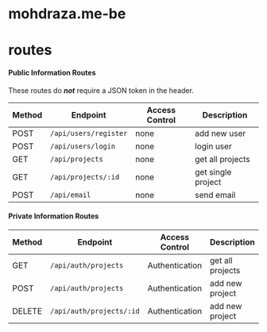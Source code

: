 # mohdraza.me-be

# routes

#### Public Information Routes

These routes do **_not_** require a JSON token in the header.

| Method | Endpoint              | Access Control | Description        |
| ------ | --------------------- | -------------- | ------------------ |
| POST   | `/api/users/register` | none           | add new user       |
| POST   | `/api/users/login`    | none           | login user         |
| GET    | `/api/projects`       | none           | get all projects   |
| GET    | `/api/projects/:id`   | none           | get single project |
| POST   | `/api/email`          | none           | send email         |

#### Private Information Routes

| Method | Endpoint                 | Access Control | Description      |
| ------ | ------------------------ | -------------- | ---------------- |
| GET    | `/api/auth/projects`     | Authentication | get all projects |
| POST   | `/api/auth/projects`     | Authentication | add new project  |
| DELETE | `/api/auth/projects/:id` | Authentication | add new project  |
